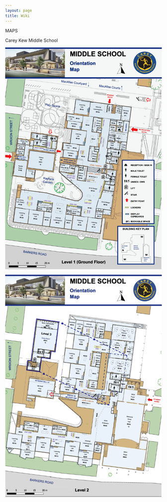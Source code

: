 ```yaml
---
layout: page
title: Wiki
---
```


MAPS

Carey Kew Middle School

![MSMap2020](/assets/MSMap2020Level01.png)  

![MSMap2020](/assets/MSMap2020Level02.png)  
 
